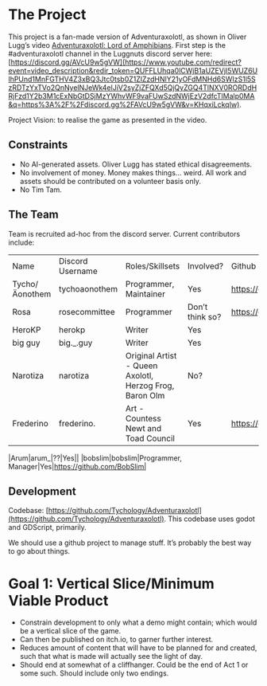 # The Project
This project is a fan-made version of Adventuraxolotl, as shown in Oliver Lugg’s video [Adventuraxolotl: Lord of Amphibians](https://www.youtube.com/watch?v=KHqxiLckqIw). First step is the #adventuraxolotl channel in the Luggnuts discord server here: [https://discord.gg/AVcU9w5gVW](https://www.youtube.com/redirect?event=video_description&redir_token=QUFFLUhqa0lCWjB1aUZEVjI5WUZ6UlhPUnd1MnFGTHV4Z3xBQ3Jtc0tsb0Z1ZlZzdHNlY21yOFdMNHd6SWIzS1l5SzRDTzYxTVo2QnNyelNJeWk4elJiV2syZjZFQXd5QjQyZGQ4TlNXV0RORDdHRjFzd1Y2b3M1cExNbGtDSjMzYWhvWF9vaFUwSzdNWjEzV2dfcTlMalp0MA&q=https%3A%2F%2Fdiscord.gg%2FAVcU9w5gVW&v=KHqxiLckqIw).

Project Vision: to realise the game as presented in the video.
## Constraints
- No AI-generated assets. Oliver Lugg has stated ethical disagreements.
- No involvement of money. Money makes things… weird. All work and assets should be contributed on a volunteer basis only.
- No Tim Tam.
## The Team

Team is recruited ad-hoc from the discord server. Current contributors include:

|   |   |   |   |   |
|---|---|---|---|---|
|Name|Discord Username|Roles/Skillsets|Involved?|Github Profile|
|Tycho/Äonothem|tychoaonothem|Programmer, Maintainer|Yes|https://github.com/Tychology|
|Rosa|rosecommittee|Programmer|Don’t think so?|https://github.com/RosaKadar|
|HeroKP|herokp|Writer|Yes||
|big guy|big._.guy|Writer|Yes||
|Narotiza|narotiza|Original Artist - Queen Axolotl, Herzog Frog, Baron Olm|No?||
|Frederino|frederino.|Art - Countess Newt and Toad Council|Yes|https://github.com/OrgalorgDestroyerofWorlds|

|Arum|arum_|??|Yes||
|bobslim|bobslim|Programmer, Manager|Yes|https://github.com/BobSlim|

## Development

Codebase: [https://github.com/Tychology/Adventuraxolotl](https://github.com/Tychology/Adventuraxolotl). This codebase uses godot and GDScript, primarily.

We should use a github project to manage stuff. It’s probably the best way to go about things.

# Goal 1: Vertical Slice/Minimum Viable Product

- Constrain development to only what a demo might contain; which would be a vertical slice of the game.
- Can then be published on itch.io, to garner further interest.
- Reduces amount of content that will have to be planned for and created, such that what is made will actually see the light of day.
- Should end at somewhat of a cliffhanger. Could be the end of Act 1 or some such. Should include only two endings.